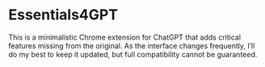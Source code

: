 # Essentials4GPT
This is a minimalistic Chrome extension for ChatGPT that adds critical features missing from the original. As the interface changes frequently, I’ll do my best to keep it updated, but full compatibility cannot be guaranteed.
